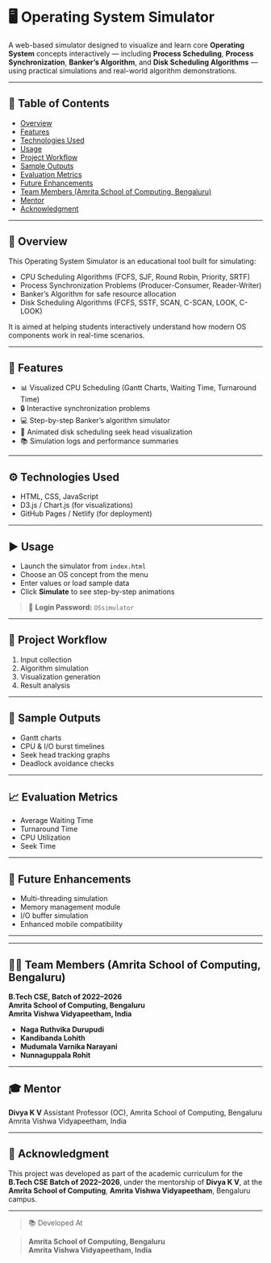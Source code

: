 # 🖥️ Operating System Simulator

A web-based simulator designed to visualize and learn core **Operating System** concepts interactively — including **Process Scheduling**, **Process Synchronization**, **Banker’s Algorithm**, and **Disk Scheduling Algorithms** — using practical simulations and real-world algorithm demonstrations.

---

## 📑 Table of Contents

- [Overview](#-overview)
- [Features](#-features)
- [Technologies Used](#-technologies-used)
- [Usage](#-usage)
- [Project Workflow](#-project-workflow)
- [Sample Outputs](#-sample-outputs)
- [Evaluation Metrics](#-evaluation-metrics)
- [Future Enhancements](#-future-enhancements)
- [Team Members (Amrita School of Computing, Bengaluru)](#-team-members-amrita-school-of-computing-bengaluru)
- [Mentor](#-mentor)
- [Acknowledgment](#-acknowledgment)



---

## 📖 Overview

This Operating System Simulator is an educational tool built for simulating:

- CPU Scheduling Algorithms (FCFS, SJF, Round Robin, Priority, SRTF)
- Process Synchronization Problems (Producer-Consumer, Reader-Writer)
- Banker’s Algorithm for safe resource allocation
- Disk Scheduling Algorithms (FCFS, SSTF, SCAN, C-SCAN, LOOK, C-LOOK)

It is aimed at helping students interactively understand how modern OS components work in real-time scenarios.

---

## 🚀 Features

- 📊 Visualized CPU Scheduling (Gantt Charts, Waiting Time, Turnaround Time)
- 🔒 Interactive synchronization problems
- 💻 Step-by-step Banker’s algorithm simulator
- 💽 Animated disk scheduling seek head visualization
- 📚 Simulation logs and performance summaries

---

## ⚙️ Technologies Used

- HTML, CSS, JavaScript
- D3.js / Chart.js (for visualizations)
- GitHub Pages / Netlify (for deployment)

---

## ▶️ Usage

- Launch the simulator from `index.html`
- Choose an OS concept from the menu
- Enter values or load sample data
- Click **Simulate** to see step-by-step animations
> 🔐 **Login Password:** `OSsimulator`
---

## 🔁 Project Workflow

1. Input collection  
2. Algorithm simulation  
3. Visualization generation  
4. Result analysis

---

## 🧪 Sample Outputs

- Gantt charts
- CPU & I/O burst timelines
- Seek head tracking graphs
- Deadlock avoidance checks

---

## 📈 Evaluation Metrics

- Average Waiting Time
- Turnaround Time
- CPU Utilization
- Seek Time

---

## 🔮 Future Enhancements

- Multi-threading simulation
- Memory management module
- I/O buffer simulation
- Enhanced mobile compatibility

---



---

## 👨‍💻 Team Members (Amrita School of Computing, Bengaluru)

**B.Tech CSE, Batch of 2022–2026**  
**Amrita School of Computing, Bengaluru**  
**Amrita Vishwa Vidyapeetham, India**

- **Naga Ruthvika Durupudi**
- **Kandibanda Lohith**
- **Mudumala Varnika Narayani**
- **Nunnaguppala Rohit**

---

## 🎓 Mentor

**Divya K V**
Assistant Professor (OC),
Amrita School of Computing, Bengaluru  
Amrita Vishwa Vidyapeetham, India

---

## 🙏 Acknowledgment

This project was developed as part of the academic curriculum for the **B.Tech CSE Batch of 2022–2026**, under the mentorship of **Divya K V**, at the **Amrita School of Computing**, **Amrita Vishwa Vidyapeetham**, Bengaluru campus.

---

>📚 Developed At

>**Amrita School of Computing, Bengaluru**  
>**Amrita Vishwa Vidyapeetham, India**



